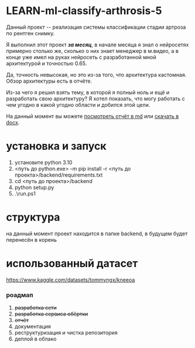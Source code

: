 # LEARN-ml-classify-arthrosis-5

Данный проект -- реализация системы классификации стадии артроза по рентген снимку.

Я выполнил этот проект ***за месяц***, в начале месяца я знал о нейросетях примерно столько же, сколько о них знает менеджер в м.видео, а в конце уже имел на руках нейросеть с разработанной мной архитектурой и точностью 0.65.

Да, точность невысокая, но это из-за того, что архитектура кастомная. Обзор архитектуры есть в отчёте.

Из-за чего я решил взять тему, в которой я полный ноль и ещё и разработать свою архитектуру? Я хотел показать, что могу работать с чем угодно в какой угодно области и добился этой цели.

На данный момент вы можете [посмотреть отчёт в md](documents/report.md) или [скачать в docx](documents/отчёт%202024.docx).

# установка и запуск
1. установите python 3.10
2. <путь до python.exe> -m pip install -r <путь до проекта>/backend/requirements.txt
3. cd <путь до проекта>/backend
4. python setup.py
5. .\run.ps1

# структура
на данный момент проект находится в папке backend, в будущем будет перенесён в корень

# использованный датасет
https://www.kaggle.com/datasets/tommyngx/kneeoa

### роадмап
1. ~~разработка сети~~
2. ~~разработка сервиса обёртки~~
3. ~~отчёт~~
4. документация
5. реструктуризация и чистка репозитория
6. деплой в облако
